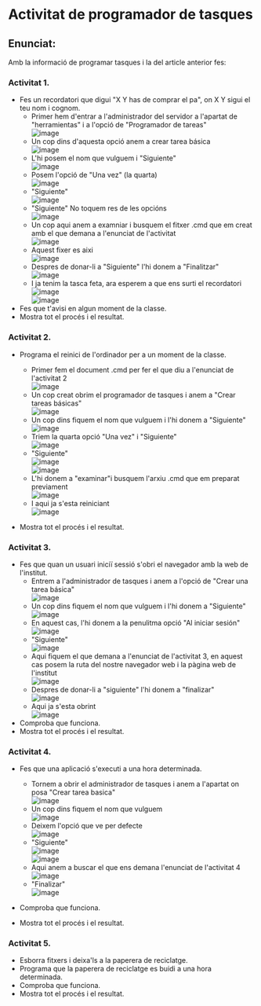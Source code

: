 # Activitat de programador de tasques

## Enunciat:

Amb la informació de programar tasques i la del article anterior fes:

### Activitat 1.

- Fes un recordatori que digui "X Y has de comprar el pa", on X Y sigui el teu nom i cognom. <br>
    - Primer hem d'entrar a  l'administrador del servidor a l'apartat de "herramientas" i a l'opció de "Programador de tareas"<br>
          ![image](https://github.com/user-attachments/assets/bf97310e-0832-48fa-a560-c45ee2940931)<br>
    - Un cop dins d'aquesta opció anem a crear tarea básica<br>
        ![image](https://github.com/user-attachments/assets/41dec55f-0d68-471c-8393-0b46592ebae2)<br>
    - L'hi posem el nom que vulguem i "Siguiente"<br>
        ![image](https://github.com/user-attachments/assets/8c3b64ec-da9c-4417-8efe-8e72a623800d)<br>
    - Posem l'opció de "Una vez" (la quarta)<br>
        ![image](https://github.com/user-attachments/assets/561dd87d-8185-41aa-822d-0f68092a5024)<br>
    - "Siguiente"<br>
        ![image](https://github.com/user-attachments/assets/dbd26416-15d4-45d4-8d5f-875662e996ce)<br>
    - "Siguiente" No toquem res de les opcións<br>
        ![image](https://github.com/user-attachments/assets/a0953724-7be4-4df2-8419-682fa8487982)<br>
    - Un cop aqui anem a examniar i busquem el fitxer .cmd que em creat amb el que demana a l'enunciat de l'activitat<br>
        ![image](https://github.com/user-attachments/assets/c62382fe-6b54-4285-b218-0402356c495f)<br>
    - Aquest fixer es aixi<br>
        ![image](https://github.com/user-attachments/assets/713e5096-26b0-4918-b6ca-8e7c02dca86d)<br>
    - Despres de donar-li a "Siguiente" l'hi donem a "Finalitzar"<br>
        ![image](https://github.com/user-attachments/assets/69c99b48-a5c2-4c50-9d5b-78a581105005)<br>
    - I ja tenim la tasca feta, ara esperem a que ens surti el recordatori<br>
        ![image](https://github.com/user-attachments/assets/d24173bc-fc26-43c0-802a-329d6198b596)<br>
        ![image](https://github.com/user-attachments/assets/fdb10a2d-9854-426a-a275-1a1125f23d53)<br>
- Fes que t'avisi en algun moment de la classe.
- Mostra tot el procés i el resultat.

### Activitat 2.

- Programa el reinici de l'ordinador per a un moment de la classe.<br>
    - Primer fem el document .cmd per fer el que diu a l'enunciat de l'activitat 2<br>
        ![image](https://github.com/user-attachments/assets/9b85608a-2baf-4b85-b8bb-939acf261ab6)<br>
    - Un cop creat obrim el programador de tasques i anem a "Crear tareas básicas"<br>
        ![image](https://github.com/user-attachments/assets/fa340ef1-5310-4e4e-9948-e1f4b8acc9e5)<br>
    - Un cop dins fiquem el nom que vulguem i l'hi donem a "Siguiente"<br>
        ![image](https://github.com/user-attachments/assets/46579f43-5c0c-4939-81df-8d4af530fb6d)<br>
    - Triem la quarta opció "Una vez" i "Siguiente"<br>
        ![image](https://github.com/user-attachments/assets/5a38fc77-ba5e-4168-bbfa-cab9a92bed0e)<br>
    - "Siguiente"<br>
        ![image](https://github.com/user-attachments/assets/1ca859ee-b434-4170-a388-5ded3ea79d11)<br>
        ![image](https://github.com/user-attachments/assets/baec2e60-48ac-4b54-8975-96028ff500b0)<br>
    - L'hi donem a "examinar"i busquem l'arxiu .cmd que em preparat previament<br>
        ![image](https://github.com/user-attachments/assets/c7cd70e9-48d5-400b-b18d-4efad2a4c761)<br>
    - I aqui ja s'esta reiniciant<br>
        ![image](https://github.com/user-attachments/assets/c13b08af-d90e-4e24-83b6-18aec0b3007b)<br>

- Mostra tot el procés i el resultat.

### Activitat 3.

- Fes que quan un usuari iniciï sessió s'obri el navegador amb la web de l'institut.<br>
    - Entrem a l'administrador de tasques i anem a l'opció de "Crear una tarea básica"<br>
        ![image](https://github.com/user-attachments/assets/fe92e762-7d6e-49de-b08b-eb70d1d06d6b)<br>
    - Un cop dins fiquem el nom que vulguem i l'hi donem a "Siguiente"<br>
        ![image](https://github.com/user-attachments/assets/ae1b8592-1b7a-4d47-af66-b0a34ff29790)<br>
    - En aquest cas, l'hi donem a la penulitma opció "Al iniciar sesión"<br>
        ![image](https://github.com/user-attachments/assets/6c301bde-2008-47b4-8528-32c6753b9b47)<br>
    - "Siguiente"<br>
        ![image](https://github.com/user-attachments/assets/6e0560e8-149f-46fd-a31b-5d4719e688ef)<br>
    - Aqui fiquem el que demana a l'enunciat de l'activitat 3, en aquest cas posem la ruta del nostre navegador web i la pàgina web de l'institut<br>
        ![image](https://github.com/user-attachments/assets/7111a42b-7f21-4869-90e3-6d28f0343d40)<br>
    - Despres de donar-li a "siguiente" l'hi donem a "finalizar"<br>
        ![image](https://github.com/user-attachments/assets/e92d3246-6ad3-476a-8fb6-ad53b2f83beb)<br>
    - Aqui ja s'esta obrint<br>
        ![image](https://github.com/user-attachments/assets/3793ce23-ff7a-4a2d-9e34-6f9e65fce309)<br>
- Comproba que funciona.
- Mostra tot el procés i el resultat.

### Activitat 4.

- Fes que una aplicació s'executi a una hora determinada.<br>
    - Tornem a obrir el administrador de tasques i anem a l'apartat on posa "Crear tarea basica"<br>
        ![image](https://github.com/user-attachments/assets/6de6b4df-369a-4fdf-8a8d-75d9803715a2)<br>
    - Un cop dins fiquem el nom que vulguem<br>
        ![image](https://github.com/user-attachments/assets/7e006f1b-33bc-467d-aeb9-92e856bbc9f5)<br>
    - Deixem l'opció que ve per defecte<br>
        ![image](https://github.com/user-attachments/assets/e7f493ae-deae-4336-a6e8-bb3387f7686a)<br>
    - "Siguiente"<br>
        ![image](https://github.com/user-attachments/assets/fcebf82c-b517-454b-b7bd-89d8ec058180)<br>
        ![image](https://github.com/user-attachments/assets/2fada6d5-a725-470e-8cd5-bf68f68ed3aa)<br>
    - Aqui anem a buscar el que ens demana l'enunciat de l'activitat 4<br>
        ![image](https://github.com/user-attachments/assets/d86e2ad8-cdf5-4c77-b955-25ea88fdd6e4)<br>
    - "Finalizar"<br>
        ![image](https://github.com/user-attachments/assets/ce074671-b5f7-42c6-ab04-b460c65487ad)<br>







- Comproba que funciona.
- Mostra tot el procés i el resultat.

### Activitat 5.

- Esborra fitxers i deixa'ls a la paperera de reciclatge.
- Programa que la paperera de reciclatge es buidi a una hora determinada.
- Comproba que funciona.
- Mostra tot el procés i el resultat.

